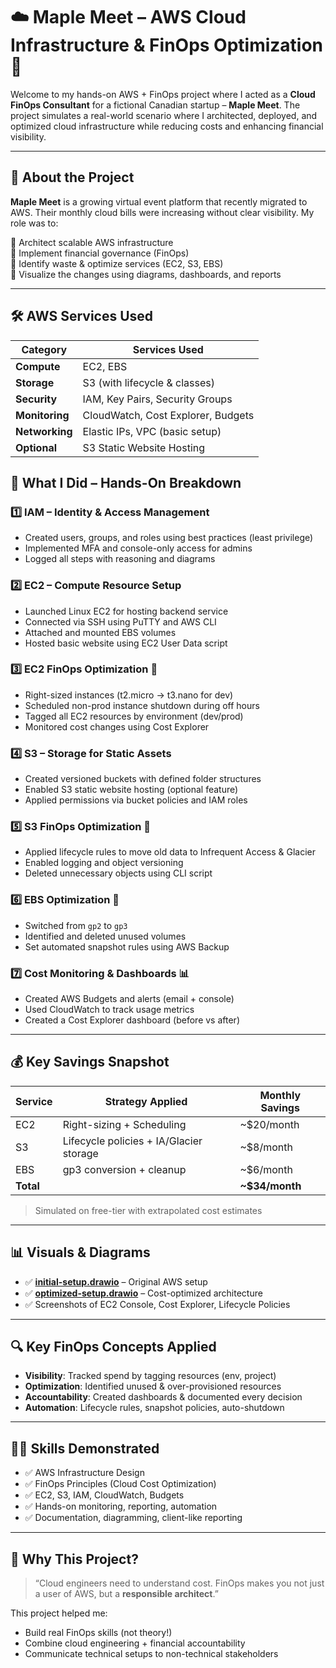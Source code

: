 # ☁️ Maple Meet – AWS Cloud Infrastructure & FinOps Optimization 💸

Welcome to my hands-on AWS + FinOps project where I acted as a **Cloud FinOps Consultant** for a fictional Canadian startup – **Maple Meet**. The project simulates a real-world scenario where I architected, deployed, and optimized cloud infrastructure while reducing costs and enhancing financial visibility.

---

## 🧩 About the Project

**Maple Meet** is a growing virtual event platform that recently migrated to AWS. Their monthly cloud bills were increasing without clear visibility. My role was to:

🔹 Architect scalable AWS infrastructure  
🔹 Implement financial governance (FinOps)  
🔹 Identify waste & optimize services (EC2, S3, EBS)  
🔹 Visualize the changes using diagrams, dashboards, and reports

---

## 🛠️ AWS Services Used

| Category         | Services Used                         |
|------------------|----------------------------------------|
| **Compute**      | EC2, EBS                              |
| **Storage**      | S3 (with lifecycle & classes)         |
| **Security**     | IAM, Key Pairs, Security Groups       |
| **Monitoring**   | CloudWatch, Cost Explorer, Budgets    |
| **Networking**   | Elastic IPs, VPC (basic setup)        |
| **Optional**     | S3 Static Website Hosting             |



## 🧠 What I Did – Hands-On Breakdown

### 1️⃣ IAM – Identity & Access Management  
- Created users, groups, and roles using best practices (least privilege)  
- Implemented MFA and console-only access for admins  
- Logged all steps with reasoning and diagrams

### 2️⃣ EC2 – Compute Resource Setup  
- Launched Linux EC2 for hosting backend service  
- Connected via SSH using PuTTY and AWS CLI  
- Attached and mounted EBS volumes  
- Hosted basic website using EC2 User Data script

### 3️⃣ EC2 FinOps Optimization 💸  
- Right-sized instances (t2.micro → t3.nano for dev)
- Scheduled non-prod instance shutdown during off hours  
- Tagged all EC2 resources by environment (dev/prod)  
- Monitored cost changes using Cost Explorer

### 4️⃣ S3 – Storage for Static Assets  
- Created versioned buckets with defined folder structures  
- Enabled S3 static website hosting (optional feature)  
- Applied permissions via bucket policies and IAM roles

### 5️⃣ S3 FinOps Optimization 💸  
- Applied lifecycle rules to move old data to Infrequent Access & Glacier  
- Enabled logging and object versioning  
- Deleted unnecessary objects using CLI script

### 6️⃣ EBS Optimization 💸  
- Switched from `gp2` to `gp3`  
- Identified and deleted unused volumes  
- Set automated snapshot rules using AWS Backup

### 7️⃣ Cost Monitoring & Dashboards 📊  
- Created AWS Budgets and alerts (email + console)  
- Used CloudWatch to track usage metrics  
- Created a Cost Explorer dashboard (before vs after)

---

## 💰 Key Savings Snapshot

| Service | Strategy Applied                        | Monthly Savings |
|---------|------------------------------------------|-----------------|
| EC2     | Right-sizing + Scheduling                | ~$20/month      |
| S3      | Lifecycle policies + IA/Glacier storage  | ~$8/month       |
| EBS     | gp3 conversion + cleanup                 | ~$6/month       |
| **Total** |                                          | **~$34/month**  |

> Simulated on free-tier with extrapolated cost estimates

---

## 📊 Visuals & Diagrams

- ✅ **[initial-setup.drawio](architecture/initial-setup.drawio)** – Original AWS setup
- ✅ **[optimized-setup.drawio](architecture/optimized-setup.drawio)** – Cost-optimized architecture
- ✅ Screenshots of EC2 Console, Cost Explorer, Lifecycle Policies

---

## 🔍 Key FinOps Concepts Applied

- **Visibility**: Tracked spend by tagging resources (env, project)  
- **Optimization**: Identified unused & over-provisioned resources  
- **Accountability**: Created dashboards & documented every decision  
- **Automation**: Lifecycle rules, snapshot policies, auto-shutdown

---

## 👨‍💻 Skills Demonstrated

- ✅ AWS Infrastructure Design
- ✅ FinOps Principles (Cloud Cost Optimization)
- ✅ EC2, S3, IAM, CloudWatch, Budgets
- ✅ Hands-on monitoring, reporting, automation
- ✅ Documentation, diagramming, client-like reporting

---

## 🎯 Why This Project?

> “Cloud engineers need to understand cost. FinOps makes you not just a user of AWS, but a **responsible architect**.”

This project helped me:
- Build real FinOps skills (not theory!)
- Combine cloud engineering + financial accountability
- Communicate technical setups to non-technical stakeholders
